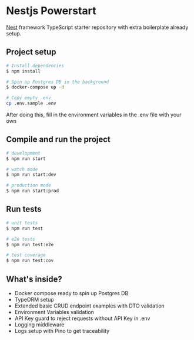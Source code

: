 # Nestjs Powerstart

[Nest](https://github.com/nestjs/nest) framework TypeScript starter repository with extra boilerplate already setup.

## Project setup

```bash
# Install dependencies
$ npm install

# Spin up Postgres DB in the background
$ docker-compose up -d

# Copy empty .env
cp .env.sample .env
```

After doing this, fill in the environment variables in the .env file with your own

## Compile and run the project

```bash
# development
$ npm run start

# watch mode
$ npm run start:dev

# production mode
$ npm run start:prod
```

## Run tests

```bash
# unit tests
$ npm run test

# e2e tests
$ npm run test:e2e

# test coverage
$ npm run test:cov
```

## What's inside?

- Docker compose ready to spin up Postgres DB
- TypeORM setup
- Extended basic CRUD endpoint examples with DTO validation
- Environment Variables validation
- API Key guard to reject requests without API Key in .env
- Logging middleware
- Logs setup with Pino to get traceability
